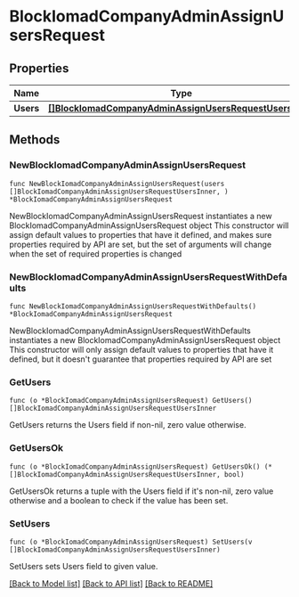 # BlockIomadCompanyAdminAssignUsersRequest

## Properties

Name | Type | Description | Notes
------------ | ------------- | ------------- | -------------
**Users** | [**[]BlockIomadCompanyAdminAssignUsersRequestUsersInner**](BlockIomadCompanyAdminAssignUsersRequestUsersInner.md) |  | 

## Methods

### NewBlockIomadCompanyAdminAssignUsersRequest

`func NewBlockIomadCompanyAdminAssignUsersRequest(users []BlockIomadCompanyAdminAssignUsersRequestUsersInner, ) *BlockIomadCompanyAdminAssignUsersRequest`

NewBlockIomadCompanyAdminAssignUsersRequest instantiates a new BlockIomadCompanyAdminAssignUsersRequest object
This constructor will assign default values to properties that have it defined,
and makes sure properties required by API are set, but the set of arguments
will change when the set of required properties is changed

### NewBlockIomadCompanyAdminAssignUsersRequestWithDefaults

`func NewBlockIomadCompanyAdminAssignUsersRequestWithDefaults() *BlockIomadCompanyAdminAssignUsersRequest`

NewBlockIomadCompanyAdminAssignUsersRequestWithDefaults instantiates a new BlockIomadCompanyAdminAssignUsersRequest object
This constructor will only assign default values to properties that have it defined,
but it doesn't guarantee that properties required by API are set

### GetUsers

`func (o *BlockIomadCompanyAdminAssignUsersRequest) GetUsers() []BlockIomadCompanyAdminAssignUsersRequestUsersInner`

GetUsers returns the Users field if non-nil, zero value otherwise.

### GetUsersOk

`func (o *BlockIomadCompanyAdminAssignUsersRequest) GetUsersOk() (*[]BlockIomadCompanyAdminAssignUsersRequestUsersInner, bool)`

GetUsersOk returns a tuple with the Users field if it's non-nil, zero value otherwise
and a boolean to check if the value has been set.

### SetUsers

`func (o *BlockIomadCompanyAdminAssignUsersRequest) SetUsers(v []BlockIomadCompanyAdminAssignUsersRequestUsersInner)`

SetUsers sets Users field to given value.



[[Back to Model list]](../README.md#documentation-for-models) [[Back to API list]](../README.md#documentation-for-api-endpoints) [[Back to README]](../README.md)


